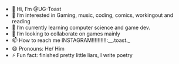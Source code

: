 - 👋 Hi, I’m @UG-Toast
- 👀 I’m interested in Gaming, music, coding, comics, workingout and reading
- 🌱 I’m currently learning computer science and game dev.
- 💞️ I’m looking to collaborate on games mainly
- 📫 How to reach me INSTAGRAM!!!!!!!!!!:__.toast._
- 😄 Pronouns: He/ Him
- ⚡ Fun fact: finished pretty little liars, I write poetry

<!---
UG-Toast/UG-Toast is a ✨ special ✨ repository because its `README.md` (this file) appears on your GitHub profile.
You can click the Preview link to take a look at your changes.
--->

